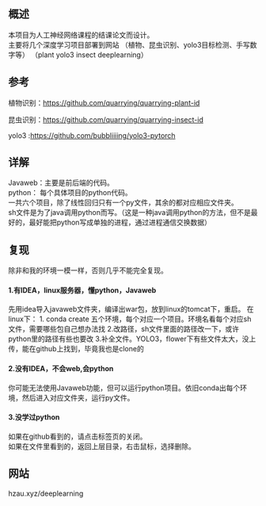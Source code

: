 ## 概述
本项目为人工神经网络课程的结课论文而设计。  
主要将几个深度学习项目部署到网站 （植物、昆虫识别、yolo3目标检测、手写数字等） （plant  yolo3 insect deeplearning）  
## 参考
植物识别：https://github.com/quarrying/quarrying-plant-id

昆虫识别：https://github.com/quarrying/quarrying-insect-id

yolo3 :https://github.com/bubbliiiing/yolo3-pytorch
## 详解
Javaweb：主要是前后端的代码。  
python： 每个具体项目的python代码。  
一共六个项目，除了线性回归只有一个py文件，其余的都对应相应文件夹。  
sh文件是为了java调用python而写。（这是一种java调用python的方法，但不是最好的，最好能把python写成单独的进程，通过进程通信交换数据）  
## 复现
除非和我的环境一模一样，否则几乎不能完全复现。
#### 1.有IDEA，linux服务器，懂python，Javaweb
先用idea导入javaweb文件夹，编译出war包，放到linux的tomcat下，重启。
在linux下： 1. conda create 五个环境，每个对应一个项目。环境名看每个对应sh文件，需要哪些包自己想办法找
           2.改路径，sh文件里面的路径改一下，或许python里的路径有些也要改
           3.补全文件。YOLO3，flower下有些文件太大，没上传，能在github上找到，毕竟我也是clone的  
#### 2.没有IDEA，不会web,会python
你可能无法使用Javaweb功能，但可以运行python项目。依旧conda出每个环境，然后进入对应文件夹，运行py文件。 
#### 3.没学过python
如果在github看到的，请点击标签页的关闭。  
如果在文件里看到的，返回上层目录，右击鼠标，选择删除。

## 网站
hzau.xyz/deeplearning

